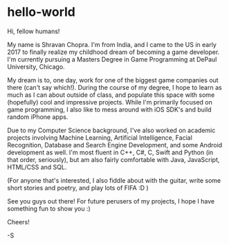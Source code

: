 # hello-world
Hi, fellow humans!

My name is Shravan Chopra. I'm from India, and I came to the US in early 2017 to finally realize my childhood dream of becoming a game developer. I'm currently pursuing a Masters Degree in Game Programming at DePaul University, Chicago. 

My dream is to, one day, work for one of the biggest game companies out there (can't say which!). During the course of my degree, I hope to learn as much as I can about outside of class, and populate this space with some (hopefully) cool and impressive projects. While I'm primarily focused on game programming, I also like to mess around with iOS SDK's and build random iPhone apps. 

Due to my Computer Science background, I've also worked on academic projects involving Machine Learning, Artificial Intelligence, Facial Recognition, Database and Search Engine Development, and some Android development as well. I'm most fluent in C++, C#, C, Swift and Python (in that order, seriously), but am also fairly comfortable with Java, JavaScript, HTML/CSS and SQL.

(For anyone that's interested, I also fiddle about with the guitar, write some short stories and poetry, and play lots of FIFA :D )

See you guys out there! For future perusers of my projects, I hope I have something fun to show you :)

Cheers!

-S
